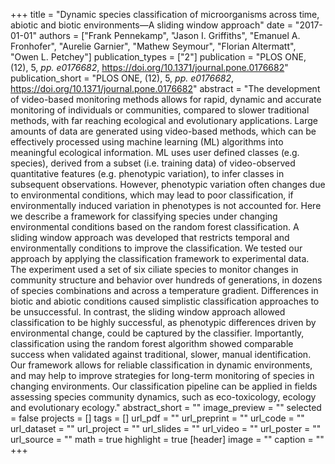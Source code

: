 +++
title = "Dynamic species classification of microorganisms across time, abiotic and biotic environments—A sliding window approach"
date = "2017-01-01"
authors = ["Frank Pennekamp", "Jason I. Griffiths", "Emanuel A. Fronhofer", "Aurelie Garnier", "Mathew Seymour", "Florian Altermatt", "Owen L. Petchey"]
publication_types = ["2"]
publication = "PLOS ONE, (12), 5, _pp. e0176682_, https://doi.org/10.1371/journal.pone.0176682"
publication_short = "PLOS ONE, (12), 5, _pp. e0176682_, https://doi.org/10.1371/journal.pone.0176682"
abstract = "The development of video-based monitoring methods allows for rapid, dynamic and accurate monitoring of individuals or communities, compared to slower traditional methods, with far reaching ecological and evolutionary applications. Large amounts of data are generated using video-based methods, which can be effectively processed using machine learning (ML) algorithms into meaningful ecological information. ML uses user defined classes (e.g. species), derived from a subset (i.e. training data) of video-observed quantitative features (e.g. phenotypic variation), to infer classes in subsequent observations. However, phenotypic variation often changes due to environmental conditions, which may lead to poor classification, if environmentally induced variation in phenotypes is not accounted for. Here we describe a framework for classifying species under changing environmental conditions based on the random forest classification. A sliding window approach was developed that restricts temporal and environmentally conditions to improve the classification. We tested our approach by applying the classification framework to experimental data. The experiment used a set of six ciliate species to monitor changes in community structure and behavior over hundreds of generations, in dozens of species combinations and across a temperature gradient. Differences in biotic and abiotic conditions caused simplistic classification approaches to be unsuccessful. In contrast, the sliding window approach allowed classification to be highly successful, as phenotypic differences driven by environmental change, could be captured by the classifier. Importantly, classification using the random forest algorithm showed comparable success when validated against traditional, slower, manual identification. Our framework allows for reliable classification in dynamic environments, and may help to improve strategies for long-term monitoring of species in changing environments. Our classification pipeline can be applied in fields assessing species community dynamics, such as eco-toxicology, ecology and evolutionary ecology."
abstract_short = ""
image_preview = ""
selected = false
projects = []
tags = []
url_pdf = ""
url_preprint = ""
url_code = ""
url_dataset = ""
url_project = ""
url_slides = ""
url_video = ""
url_poster = ""
url_source = ""
math = true
highlight = true
[header]
image = ""
caption = ""
+++
